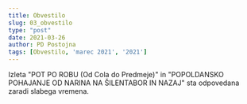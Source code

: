 ```yaml
---
title: Obvestilo
slug: 03_obvestilo
type: "post"
date: 2021-03-26
author: PD Postojna
tags: [Obvestilo, 'marec 2021', '2021']
---
```


Izleta "POT PO ROBU (Od Cola do Predmeje)" in "POPOLDANSKO POHAJANJE OD NARINA NA ŠILENTABOR IN NAZAJ" sta odpovedana zaradi slabega vremena.
